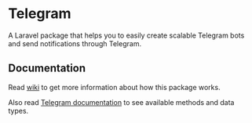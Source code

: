 # Telegram
A Laravel package that helps you to easily create scalable Telegram bots and send notifications through Telegram.

## Documentation
Read [wiki](https://github.com/MohammadZarifiyan/Telegram/wiki) to get more information about how this package works.

Also read [Telegram documentation](https://core.telegram.org/bots/api) to see available methods and data types.
